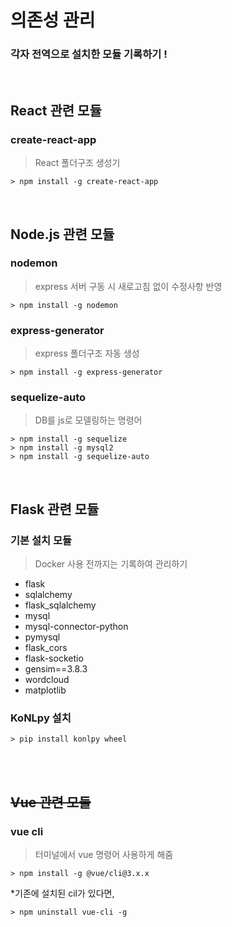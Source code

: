 # 의존성 관리

### 각자 전역으로 설치한 모듈 기록하기 !

<br>

## React 관련 모듈

### create-react-app
> React 폴더구조 생성기
```
> npm install -g create-react-app
```


<br>

## Node.js 관련 모듈

### nodemon
> express 서버 구동 시 새로고침 없이 수정사항 반영
```
> npm install -g nodemon
```

### express-generator
> express 폴더구조 자동 생성
```
> npm install -g express-generator
```

### sequelize-auto
> DB를 js로 모델링하는 명령어
```
> npm install -g sequelize
> npm install -g mysql2
> npm install -g sequelize-auto
```

<br>

## Flask 관련 모듈

### 기본 설치 모듈
> Docker 사용 전까지는 기록하여 관리하기

- flask 
- sqlalchemy 
- flask_sqlalchemy
- mysql 
- mysql-connector-python
- pymysql
- flask_cors
- flask-socketio
- gensim==3.8.3
- wordcloud
- matplotlib

### KoNLpy 설치
```
> pip install konlpy wheel
```


<br>
<br>

## ~~Vue 관련 모듈~~

### vue cli 
> 터미널에서 vue 명령어 사용하게 해줌
```
> npm install -g @vue/cli@3.x.x
```

*기존에 설치된 cil가 있다면,
```
> npm uninstall vue-cli -g
```


